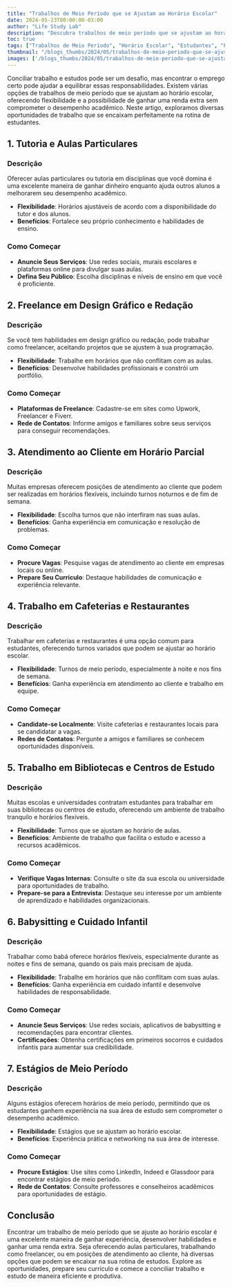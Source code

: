```yaml
---
title: "Trabalhos de Meio Período que se Ajustam ao Horário Escolar"
date: 2024-05-23T00:00:00-03:00
author: "Life Study Lab"
description: "Descubra trabalhos de meio período que se ajustam ao horário escolar, permitindo conciliar estudos e trabalho com eficiência e flexibilidade."
toc: true
tags: ["Trabalhos de Meio Período", "Horário Escolar", "Estudantes", "Flexibilidade", "Conciliar Estudos e Trabalho", "Dicas de Trabalho"]
thumbnail: "/blogs_thumbs/2024/05/trabalhos-de-meio-periodo-que-se-ajustam-ao-horario-escolar.jpg"
images: ['/blogs_thumbs/2024/05/trabalhos-de-meio-periodo-que-se-ajustam-ao-horario-escolar.jpg']
---
```


Conciliar trabalho e estudos pode ser um desafio, mas encontrar o emprego certo pode ajudar a equilibrar essas responsabilidades. Existem várias opções de trabalhos de meio período que se ajustam ao horário escolar, oferecendo flexibilidade e a possibilidade de ganhar uma renda extra sem comprometer o desempenho acadêmico. Neste artigo, exploramos diversas oportunidades de trabalho que se encaixam perfeitamente na rotina de estudantes.

## 1. Tutoria e Aulas Particulares

### Descrição

Oferecer aulas particulares ou tutoria em disciplinas que você domina é uma excelente maneira de ganhar dinheiro enquanto ajuda outros alunos a melhorarem seu desempenho acadêmico.

- **Flexibilidade**: Horários ajustáveis de acordo com a disponibilidade do tutor e dos alunos.
- **Benefícios**: Fortalece seu próprio conhecimento e habilidades de ensino.

### Como Começar

- **Anuncie Seus Serviços**: Use redes sociais, murais escolares e plataformas online para divulgar suas aulas.
- **Defina Seu Público**: Escolha disciplinas e níveis de ensino em que você é proficiente.

## 2. Freelance em Design Gráfico e Redação

### Descrição

Se você tem habilidades em design gráfico ou redação, pode trabalhar como freelancer, aceitando projetos que se ajustem à sua programação.

- **Flexibilidade**: Trabalhe em horários que não conflitam com as aulas.
- **Benefícios**: Desenvolve habilidades profissionais e constrói um portfólio.

### Como Começar

- **Plataformas de Freelance**: Cadastre-se em sites como Upwork, Freelancer e Fiverr.
- **Rede de Contatos**: Informe amigos e familiares sobre seus serviços para conseguir recomendações.

## 3. Atendimento ao Cliente em Horário Parcial

### Descrição

Muitas empresas oferecem posições de atendimento ao cliente que podem ser realizadas em horários flexíveis, incluindo turnos noturnos e de fim de semana.

- **Flexibilidade**: Escolha turnos que não interfiram nas suas aulas.
- **Benefícios**: Ganha experiência em comunicação e resolução de problemas.

### Como Começar

- **Procure Vagas**: Pesquise vagas de atendimento ao cliente em empresas locais ou online.
- **Prepare Seu Currículo**: Destaque habilidades de comunicação e experiência relevante.

## 4. Trabalho em Cafeterias e Restaurantes

### Descrição

Trabalhar em cafeterias e restaurantes é uma opção comum para estudantes, oferecendo turnos variados que podem se ajustar ao horário escolar.

- **Flexibilidade**: Turnos de meio período, especialmente à noite e nos fins de semana.
- **Benefícios**: Ganha experiência em atendimento ao cliente e trabalho em equipe.

### Como Começar

- **Candidate-se Localmente**: Visite cafeterias e restaurantes locais para se candidatar a vagas.
- **Redes de Contatos**: Pergunte a amigos e familiares se conhecem oportunidades disponíveis.

## 5. Trabalho em Bibliotecas e Centros de Estudo

### Descrição

Muitas escolas e universidades contratam estudantes para trabalhar em suas bibliotecas ou centros de estudo, oferecendo um ambiente de trabalho tranquilo e horários flexíveis.

- **Flexibilidade**: Turnos que se ajustam ao horário de aulas.
- **Benefícios**: Ambiente de trabalho que facilita o estudo e acesso a recursos acadêmicos.

### Como Começar

- **Verifique Vagas Internas**: Consulte o site da sua escola ou universidade para oportunidades de trabalho.
- **Prepare-se para a Entrevista**: Destaque seu interesse por um ambiente de aprendizado e habilidades organizacionais.

## 6. Babysitting e Cuidado Infantil

### Descrição

Trabalhar como babá oferece horários flexíveis, especialmente durante as noites e fins de semana, quando os pais mais precisam de ajuda.

- **Flexibilidade**: Trabalhe em horários que não conflitam com suas aulas.
- **Benefícios**: Ganha experiência em cuidado infantil e desenvolve habilidades de responsabilidade.

### Como Começar

- **Anuncie Seus Serviços**: Use redes sociais, aplicativos de babysitting e recomendações para encontrar clientes.
- **Certificações**: Obtenha certificações em primeiros socorros e cuidados infantis para aumentar sua credibilidade.

## 7. Estágios de Meio Período

### Descrição

Alguns estágios oferecem horários de meio período, permitindo que os estudantes ganhem experiência na sua área de estudo sem comprometer o desempenho acadêmico.

- **Flexibilidade**: Estágios que se ajustam ao horário escolar.
- **Benefícios**: Experiência prática e networking na sua área de interesse.

### Como Começar

- **Procure Estágios**: Use sites como LinkedIn, Indeed e Glassdoor para encontrar estágios de meio período.
- **Rede de Contatos**: Consulte professores e conselheiros acadêmicos para oportunidades de estágio.

## Conclusão

Encontrar um trabalho de meio período que se ajuste ao horário escolar é uma excelente maneira de ganhar experiência, desenvolver habilidades e ganhar uma renda extra. Seja oferecendo aulas particulares, trabalhando como freelancer, ou em posições de atendimento ao cliente, há diversas opções que podem se encaixar na sua rotina de estudos. Explore as oportunidades, prepare seu currículo e comece a conciliar trabalho e estudo de maneira eficiente e produtiva.
